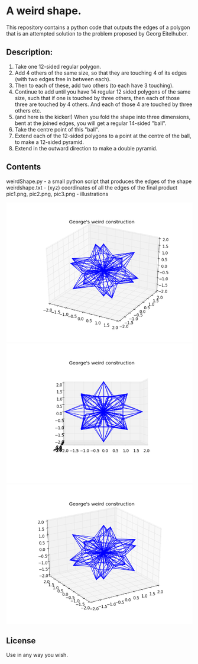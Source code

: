 # A weird shape.

This repository contains a python code that outputs the edges of a polygon
that is an attempted solution to the problem proposed by Georg Eitelhuber.

## Description:
1. Take one 12-sided regular polygon. 
2. Add 4 others of the same size, so that they are touching 4 of its edges (with two edges free in between each). 
3. Then to each of these, add two others (to each have 3 touching).
4. Continue to add until you have 14 regular 12 sided polygons of the same size, such that if one is touched by three others, then each of those three are touched by 4 others. And each of those 4 are touched by three others etc.
5. (and here is the kicker!) When you fold the shape into three dimensions, bent at the joined edges, you will get a regular 14-sided "ball".
5. Take the centre point of this "ball".
6. Extend each of the 12-sided polygons to a point at the centre of the ball, to make a 12-sided pyramid. 
7. Extend in the outward direction to make a double pyramid.

## Contents

weirdShape.py  - a small python script that produces the edges of the shape
weirdshape.txt - (xyz) coordinates of all the edges of the final product
pic1.png, pic2.png, pic3.png - illustrations


![Alt](https://raw.githubusercontent.com/Virtakuono/weirdshape/master/pic1.png)
![Alt](https://raw.githubusercontent.com/Virtakuono/weirdshape/master/pic2.png)
![Alt](https://raw.githubusercontent.com/Virtakuono/weirdshape/master/pic3.png)

## License

Use in any way you wish.

